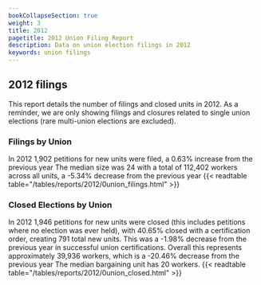 ```yaml
---
bookCollapseSection: true
weight: 3
title: 2012
pagetitle: 2012 Union Filing Report
description: Data on union election filings in 2012
keywords: union filings
---
```


## 2012 filings

This report details the number of filings and closed units in 2012. As a reminder, we are only showing filings and closures related to single union elections (rare multi-union elections are excluded).

### Filings by Union
In 2012 1,902 petitions for new units were filed, a 0.63% increase from the previous year The median size was 24 with a total of 112,402 workers across all units, a -5.34% decrease from the previous year
{{< readtable table="/tables/reports/2012/0union_filings.html" >}}

### Closed Elections by Union
In 2012 1,946 petitions for new units were closed (this includes petitions where no election was ever held), with 40.65% closed with a certification order, creating 791 total new units. This was a -1.98% decrease from the previous year in successful union certifications. Overall this represents approximately 39,936 workers, which is a -20.46% decrease from the previous year The median bargaining unit has 20 workers.
{{< readtable table="/tables/reports/2012/0union_closed.html" >}}
